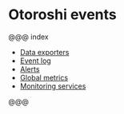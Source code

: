 # Otoroshi events

<!-- TODO -->

@@@ index

* [Data exporters](./dataexporters.md)
* [Event log](./log.md)
* [Alerts](./alerts.md)
* [Global metrics](./global.md)
* [Monitoring services](./monitoring.md)

@@@
